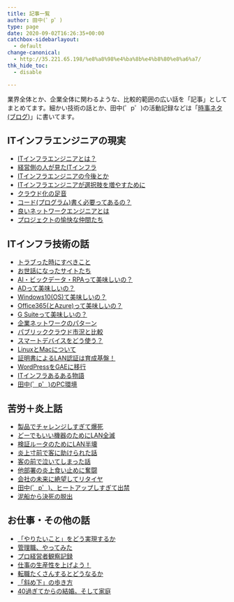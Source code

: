 ```yaml
---
title: 記事一覧
author: 田中(゜p゜)
type: page
date: 2020-09-02T16:26:35+00:00
catchbox-sidebarlayout:
  - default
change-canonical:
  - http://35.221.65.198/%e8%a8%98%e4%ba%8b%e4%b8%80%e8%a6%a7/
thk_hide_toc:
  - disable

---
```

業界全体とか、企業全体に関わるような、比較的範囲の広い話を「記事」としてまとめてます。細かい技術の話とか、田中(゜p゜)の活動記録などは「[時事ネタ(ブログ)][1]」に書いてます。

## ITインフラエンジニアの現実</h3> 

<ul id="block-f39d009c-a1e7-42fd-9463-6d4fc0af4925">
  <li>
    <a href="/article/what-is-itinfraengineer/">ITインフラエンジニアとは？</a>
  </li>
  <li>
    <a href="/article/exectives-point-of-view-to-itinfra/">経営側の人が見たITインフラ </a>
  </li>
  <li>
    <a href="/article/it-infra-engineer-future/">ITインフラエンジニアの今後とか </a>
  </li>
  <li>
    <a href="/article/it-infra-engineer-future/">ITインフラエンジニアが選択肢を増やすために</a>
  </li>
  <li>
    <a href="/article/footsteps-of-cloud/">クラウド化の足音</a>
  </li>
  <li>
    <a href="/article/necessity-of-program/">コード(プログラム)書く必要ってあるの？</a>
  </li>
  <li>
    <a href="/article/good-nw-engineer/">良いネットワークエンジニアとは </a>
  </li>
  <li>
    <a href="/article/funny-coworkers/">プロジェクトの愉快な仲間たち</a>
  </li>
</ul>

## ITインフラ技術の話</h3> 

<ul id="block-67209db2-6b22-49e5-9bdf-f3b206145aef">
  <li>
    <a href="/article/things-have-to-do-while-trouble/">トラブった時にすべきこと</a>
  </li>
  <li>
    <a href="/article/helpful-site/">お世話になったサイトたち</a>
  </li>
  <li>
    <a href="/article/how-dericious-is-ai/">AI・ビックデータ・RPAって美味しいの？</a>
  </li>
  <li>
    <a href="https://tmp-net.biz/article/how-delicious-ad-is/">ADって美味しいの？</a>
  </li>
  <li>
    <a href="/article/how-dericious-is-win10/">Windows10(OS)て美味しいの？ </a>
  </li>
  <li>
    <a href="/article/how-dericious-is-o365/">Office365(とAzure)って美味しいの？ </a>
  </li>
  <li>
    <a href="/article/how-dericious-is-gsuite/">G Suiteって美味しいの？</a>
  </li>
  <li>
    <a href="/article/nw-pattern-of-enterprise/">企業ネットワークのパターン</a>
  </li>
  <li>
    <a href="/article/public-cloud-comparison/">パブリッククラウド市況と比較</a>
  </li>
  <li>
    <a href="/article/how-to-use-smartdevice/">スマートデバイスをどう使う？</a>
  </li>
  <li>
    <a href="/article/linux-and-mac/">LinuxとMacについて</a>
  </li>
  <li>
    <a href="/article/lan-auth-bay-cert/">証明書によるLAN認証は育成基盤！</a>
  </li>
  <li>
    <a href="/article/migration-site-to-gae/">WordPressをGAEに移行</a>
  </li>
  <li>
    <a href="/article/it-faq-story/">ITインフラあるある物語</a>
  </li>
  <li>
    <a href="/article/env-of-mypc/">田中(゜p゜)のPC環境</a>
  </li>
</ul>

## 苦労＋炎上話</h3> 

<ul id="block-97cc26bf-843a-48d0-aa8a-d4c013870496">
  <li>
    <a href="/article/failuer-of-product-choice/">製品でチャレンジしすぎて爆死</a>
  </li>
  <li>
    <a href="/article/corruption-by-bakahub/">どーでもいい機器のためにLAN全滅</a>
  </li>
  <li>
    <a href="/article/corrupsed-by-testrouter/">検証ルータのためにLAN半壊</a>
  </li>
  <li>
    <a href="/article/helped-by-client/">炎上寸前で客に助けられた話</a>
  </li>
  <li>
    <a href="/article/crying-infrontof-client/">客の前で泣いてしまった話</a>
  </li>
  <li>
    <a href="/article/hardwork-for-pj-burn-of-other-department/">他部署の炎上食い止めに奮闘</a>
  </li>
  <li>
    <a href="/article/retire-by-companys-future/">会社の未来に絶望してリタイヤ</a>
  </li>
  <li>
    <a href="/article/banned-by-client/">田中(゜p゜)、ヒートアップしすぎて出禁</a>
  </li>
  <li>
    <a href="/article/escape-from-burning-pj/">泥船から決死の脱出</a>
  </li>
</ul>

## お仕事・その他の話</h3> 

<ul id="block-e4ac1bdf-aaf4-4350-8900-85d573bc9d67">
  <li>
    <a href="https://tmp-net.biz/article/how-to-realize/">「やりたいこと」をどう実現するか</a>
  </li>
  <li>
    <a href="/article/try-management-role/">管理職、やってみた</a>
  </li>
  <li>
    <a href="/article/observe-pro-bizowner/">プロ経営者観察記録</a>
  </li>
  <li>
    <a href="/article/rise-work-efficiency/">仕事の生産性を上げよう！</a>
  </li>
  <li>
    <a href="/article/impact-of-jobchange/">転職たくさんするとどうなるか</a>
  </li>
  <li>
    <a href="/article/how-to-walk-underlife/">「斜め下」の歩き方</a>
  </li>
  <li>
    <a href="/article/work-and-family/">40過ぎてからの結婚。そして家庭</a>
  </li>
</ul>

 [1]: /blog/